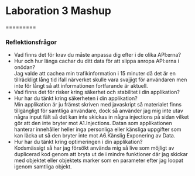 <h1>Laboration 3 Mashup</h1>

=========

<h3>Reflektionsfrågor</h3>

<ul>
<li>Vad finns det för krav du måste anpassa dig efter i de olika API:erna?</li>

<li>Hur och hur länga cachar du ditt data för att slippa anropa API:erna i onödan?</li>
Jag valde att cachea min trafikinformation i 15 minuter då det är en tillräckligt lång tid ifall närverket skulle vara svajjigt för användaren men inte för långt så att informationen fortfarande är aktuell.
<li>Vad finns det för risker kring säkerhet och stabilitet i din applikation?</li>

<li>Hur har du tänkt kring säkerheten i din applikation?</li>
Min applikation är ju främst skriven med javaskript så materialet finns tillgängligt för samtliga användare, dock så använder jag mig inte utav några input fält så det kan inte skickas in några injections på sidan vilket gör att den inte bryter mot A1.Injections. Datan som applikationen hanterar innehåller heller inga personliga eller känsliga uppgifter som kan läcka ut så den bryter inte mot A6.Känslig Exponering av Data.
<li>Hur har du tänkt kring optimeringen i din applikation?</li>
Kodsmässigt så har jag försökt använda mig så live som möjligt av duplicerad kod genom att bryta ut de i mindre funktioner där jag skickar med objektet eller objektets marker som en parameter efter jag loopat igenom samtliga objekt.
</ul>
